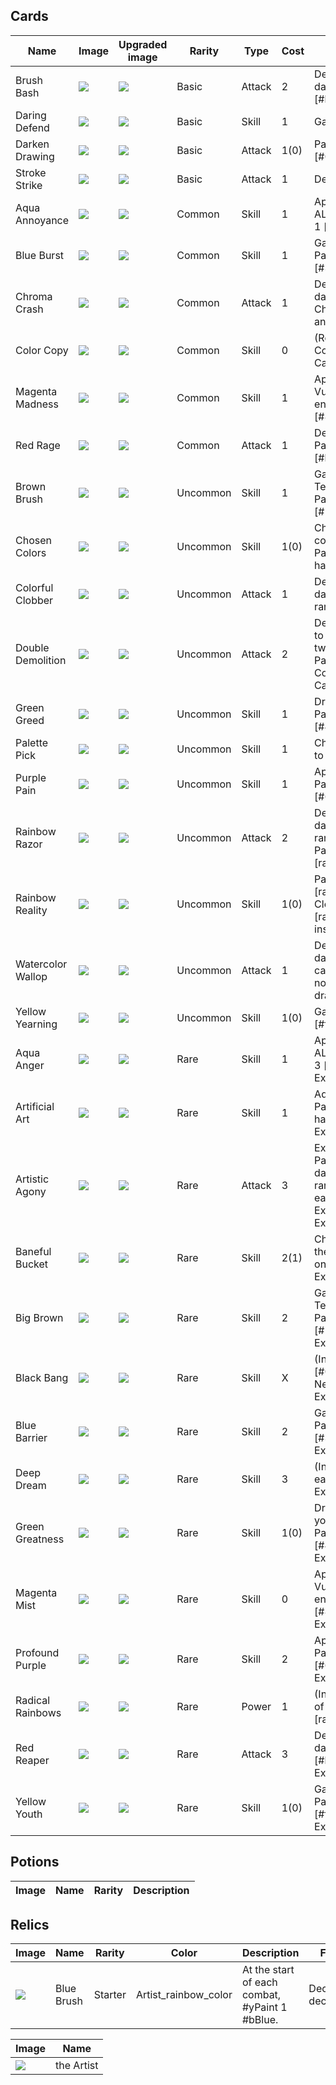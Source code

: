 
## Cards

| Name | Image | Upgraded image | Rarity | Type | Cost | Description |
| ---- | ----- | -------------- | ------ | ---- | ---- | ----------- |
| Brush Bash | ![](small-card-images/BrushBash.png) | ![](small-card-images/BrushBashPlus.png) | Basic | Attack | 2 | Deal 8(12) damage. Paint 1 [#b0120a]Red. |
| Daring Defend | ![](small-card-images/DaringDefend.png) | ![](small-card-images/DaringDefendPlus.png) | Basic | Skill | 1 | Gain 5(8) Block. |
| Darken Drawing | ![](small-card-images/DarkenDrawing.png) | ![](small-card-images/DarkenDrawingPlus.png) | Basic | Attack | 1(0) | Paint 1 [#000000]Black. |
| Stroke Strike | ![](small-card-images/StrokeStrike.png) | ![](small-card-images/StrokeStrikePlus.png) | Basic | Attack | 1 | Deal 6(9) damage. |
| Aqua Annoyance | ![](small-card-images/AquaAnnoyance.png) | ![](small-card-images/AquaAnnoyancePlus.png) | Common | Skill | 1 | Apply 1(2) Weak to ALL enemies. Paint 1 [#26a69a]Aqua. |
| Blue Burst | ![](small-card-images/BlueBurst.png) | ![](small-card-images/BlueBurstPlus.png) | Common | Skill | 1 | Gain 3(6) Block. Paint 1 [#303f9f]Blue. |
| Chroma Crash | ![](small-card-images/ChromaCrash.png) | ![](small-card-images/ChromaCrashPlus.png) | Common | Attack | 1 | Deal 8(11) damage. Chromatic: Gain [E] and draw 1 card. |
| Color Copy | ![](small-card-images/ColorCopy.png) | ![](small-card-images/ColorCopyPlus.png) | Common | Skill | 0 | (Retain.)  Choose 1 Color on your Canvas to Paint. |
| Magenta Madness | ![](small-card-images/MagentaMadness.png) | ![](small-card-images/MagentaMadnessPlus.png) | Common | Skill | 1 | Apply 1(2) Vulnerable to ALL enemies. Paint 1 [#880e4f]Magenta. |
| Red Rage | ![](small-card-images/RedRage.png) | ![](small-card-images/RedRagePlus.png) | Common | Attack | 1 | Deal 4(8) damage. Paint 1 [#b0120a]Red. |
| Brown Brush | ![](small-card-images/BrownBrush.png) | ![](small-card-images/BrownBrushPlus.png) | Uncommon | Skill | 1 | Gain 2(4) Temporary_HP. Paint 1 [#5d4037]Brown. |
| Chosen Colors | ![](small-card-images/ChosenColors.png) | ![](small-card-images/ChosenColorsPlus.png) | Uncommon | Skill | 1(0) | Chromatic: Add a copy of the Painting into your hand. |
| Colorful Clobber | ![](small-card-images/ColorfulClobber.png) | ![](small-card-images/ColorfulClobberPlus.png) | Uncommon | Attack | 1 | Deal 7(10) damage. Paint 1 random Color. |
| Double Demolition | ![](small-card-images/DoubleDemolition.png) | ![](small-card-images/DoubleDemolitionPlus.png) | Uncommon | Attack | 2 | Deal 8(10) damage to ALL enemies twice. Chromatic: Paint 1 of each Color on the Canvas. |
| Green Greed | ![](small-card-images/GreenGreed.png) | ![](small-card-images/GreenGreedPlus.png) | Uncommon | Skill | 1 | Draw 1(2) card(s). Paint 1 [#42bd41]Green. |
| Palette Pick | ![](small-card-images/PalettePick.png) | ![](small-card-images/PalettePickPlus.png) | Uncommon | Skill | 1 | Choose 1(2) Color to Paint. |
| Purple Pain | ![](small-card-images/PurplePain.png) | ![](small-card-images/PurplePainPlus.png) | Uncommon | Skill | 1 | Apply 2(4) Cursed. Paint 1 [#673ab7]Purple. |
| Rainbow Razor | ![](small-card-images/RainbowRazor.png) | ![](small-card-images/RainbowRazorPlus.png) | Uncommon | Attack | 2 | Deal 12(16) damage to a random enemy. Paint 1 [rainbow]Rainbow. |
| Rainbow Reality | ![](small-card-images/RainbowReality.png) | ![](small-card-images/RainbowRealityPlus.png) | Uncommon | Skill | 1(0) | Paint 1 [rainbow]Rainbow. Clear: Paint 2 [rainbow]Rainbow instead. |
| Watercolor Wallop | ![](small-card-images/WatercolorWallop.png) | ![](small-card-images/WatercolorWallopPlus.png) | Uncommon | Attack | 1 | Deal 8(10) damage. Draw 3(4) cards. Discard all non-Painting cards drawn this way. |
| Yellow Yearning | ![](small-card-images/YellowYearning.png) | ![](small-card-images/YellowYearningPlus.png) | Uncommon | Skill | 1(0) | Gain [E] . Paint 1 [#ffeb3b]Yellow. |
| Aqua Anger | ![](small-card-images/AquaAnger.png) | ![](small-card-images/AquaAngerPlus.png) | Rare | Skill | 1 | Apply 2(3) Weak to ALL enemies. Paint 3 [#26a69a]Aqua. Exhaust. |
| Artificial Art | ![](small-card-images/ArtificialArt.png) | ![](small-card-images/ArtificialArtPlus.png) | Rare | Skill | 1 | Add a copy of the Painting into your hand. Exhaust. (not Exhaust.) |
| Artistic Agony | ![](small-card-images/ArtisticAgony.png) | ![](small-card-images/ArtisticAgonyPlus.png) | Rare | Attack | 3 | Exhaust ALL your Paintings. Deal 8 damage to a random enemy for each Painting Exhausted. Exhaust. |
| Baneful Bucket | ![](small-card-images/BanefulBucket.png) | ![](small-card-images/BanefulBucketPlus.png) | Rare | Skill | 2(1) | Chromatic: Double the amount of Paint on the Canvas. Exhaust. |
| Big Brown | ![](small-card-images/BigBrown.png) | ![](small-card-images/BigBrownPlus.png) | Rare | Skill | 2 | Gain 6(9) Temporary_HP. Paint 3 [#5d4037]Brown. Exhaust. |
| Black Bang | ![](small-card-images/BlackBang.png) | ![](small-card-images/BlackBangPlus.png) | Rare | Skill | X | (Innate.)  Paint X [#000000]Black. Next turn, gain [E]. Exhaust. |
| Blue Barrier | ![](small-card-images/BlueBarrier.png) | ![](small-card-images/BlueBarrierPlus.png) | Rare | Skill | 2 | Gain 9(11) Block.  Paint 3(4) [#303f9f]Blue. Exhaust. |
| Deep Dream | ![](small-card-images/DeepDream.png) | ![](small-card-images/DeepDreamPlus.png) | Rare | Skill | 3 | (Innate.)  Paint 1 of each Color. Exhaust. |
| Green Greatness | ![](small-card-images/GreenGreatness.png) | ![](small-card-images/GreenGreatnessPlus.png) | Rare | Skill | 1(0) | Draw cards until your hand is full. Paint 3 [#42bd41]Green. Exhaust. |
| Magenta Mist | ![](small-card-images/MagentaMist.png) | ![](small-card-images/MagentaMistPlus.png) | Rare | Skill | 0 | Apply 2(3) Vulnerable to ALL enemies. Paint 3 [#880e4f]Magenta. Exhaust. |
| Profound Purple | ![](small-card-images/ProfoundPurple.png) | ![](small-card-images/ProfoundPurplePlus.png) | Rare | Skill | 2 | Apply 6(9) Cursed. Paint 3 [#673ab7]Purple. Exhaust. |
| Radical Rainbows | ![](small-card-images/RadicalRainbows.png) | ![](small-card-images/RadicalRainbowsPlus.png) | Rare | Power | 1 | (Innate.)  At the end of your turn, Paint 1 [rainbow]Rainbow. |
| Red Reaper | ![](small-card-images/RedReaper.png) | ![](small-card-images/RedReaperPlus.png) | Rare | Attack | 3 | Deal 20(24) damage. Paint 3(4) [#b0120a]Red. Exhaust. |
| Yellow Youth | ![](small-card-images/YellowYouth.png) | ![](small-card-images/YellowYouthPlus.png) | Rare | Skill | 1(0) | Gain [E] [E] [E] . Paint 3 [#ffeb3b]Yellow. Exhaust. |




## Potions

| Image | Name | Rarity | Description |
| ----- | ---- | ------ | ----------- |





## Relics

| Image | Name | Rarity | Color | Description | Flavor |
| ----- | ---- | ------ | ----- | ----------- | ------ |
| ![](relics/artistmod-BlueBrush.png) | Blue Brush | Starter | Artist_rainbow_color | At the start of each combat, #yPaint 1 #bBlue. | Decisions, decisions... |




| Image | Name |
| ----- | ---- |
| ![](creatures/TheArtist.png) | the Artist |

